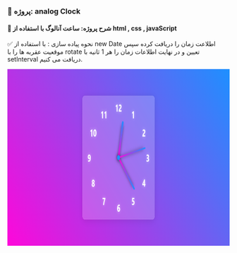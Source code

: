 ### 📑 پروژه: analog Clock

#### 📌 شرح پروژه: ساعت آنالوگ با استفاده از html , css , javaScript

✅ نحوه پیاده سازی : با استفاده از new Date اطلاعت زمان را دریافت کرده سپس موقعیت عقربه ها را با rotate تعیین و در نهایت اطلاعات زمان را هر 1 ثانیه با setInterval دریافت می کنیم.

<img src="https://github.com/aligoodini/analog-clock/blob/1f8700f4e707275f69c8f7e2a6d6bc8c05e7c3fd/analog%20Clock%20.png" alt="drawing" style="width:900px; height:400px"/>
